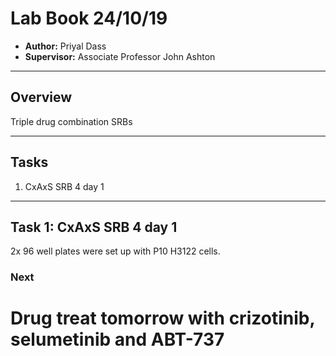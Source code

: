 # Lab Book 24/10/19
- **Author:** Priyal Dass
- **Supervisor:** Associate Professor John Ashton
------------------------------------------------------------------
## Overview

Triple drug combination SRBs


------------------------------------------------------------------
## Tasks

1. CxAxS SRB 4 day 1

------------------------------------------------------------------
## Task 1: CxAxS SRB 4 day 1

2x 96 well plates were set up with P10 H3122 cells.

### Next
Drug treat tomorrow with crizotinib, selumetinib and ABT-737
=
